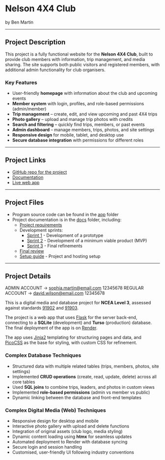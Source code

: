 # Nelson 4X4 Club

by Ben Martin  

---

## Project Description  

This project is a fully functional website for the **Nelson 4X4 Club**, built to provide club members with information, trip management, and media sharing. The site supports both public visitors and registered members, with additional admin functionality for club organisers.  

### Key Features  

- User-friendly **homepage** with information about the club and upcoming events  
- **Member system** with login, profiles, and role-based permissions (admin/member)  
- **Trip management** – create, edit, and view upcoming and past 4X4 trips  
- **Photo gallery** – upload and manage trip photos with credits  
- **Search and filtering** – quickly find trips, members, or past events  
- **Admin dashboard** – manage members, trips, photos, and site settings  
- **Responsive design** for mobile, tablet, and desktop use  
- **Secure database integration** with permissions for different roles  

---

## Project Links  

- [GitHub repo for the project](https://github.com/waimea-Ben/300DTD-Nelson-4x4-webiste-project)  
- [Documentation](https://waimea-ben.github.io/300DTD-Nelson-4x4-webiste-project/)  
- [Live web app](https://three00dtd-nelson-4x4-webiste-project.onrender.com) 

---

## Project Files  

- Program source code can be found in the [app](app/) folder  
- Project documentation is in the [docs](docs/) folder, including:  
  - [Project requirements](docs/0-requirements.md)  
  - Development sprints:  
    - [Sprint 1](docs/1-sprint-1-prototype.md) - Development of a prototype  
    - [Sprint 2](docs/2-sprint-2-mvp.md) - Development of a minimum viable product (MVP)  
    - [Sprint 3](docs/3-sprint-3-refinement.md) - Final refinements  
  - [Final review](docs/4-review.md)  
  - [Setup guide](docs/setup.md) - Project and hosting setup  

---

## Project Details  

ADMIN ACCOUNT -> sophia.martin@email.com 12345678
REGULAR ACCOUNT -> david.wilson@email.com 12345678


This is a digital media and database project for **NCEA Level 3**, assessed against standards [91902](docs/as91902.pdf) and [91903](docs/as91903.pdf).  

The project is a web app that uses [Flask](https://flask.palletsprojects.com) for the server back-end, connecting to a **SQLite** (development) and **Turso** (production) database. The final deployment of the app is on [Render](https://render.com/).  

The app uses [Jinja2](https://jinja.palletsprojects.com/templates/) templating for structuring pages and data, and [PicoCSS](https://picocss.com/) as the base for styling, with custom CSS for refinement.  

### Complex Database Techniques  

- Structured data with multiple related tables (trips, members, photos, site settings)  
- Implemented **CRUD operations** (create, read, update, delete) across all core tables  
- Used **SQL joins** to combine trips, leaders, and photos in custom views  
- Implemented **role-based permissions** (admin vs member vs public)  
- Dynamic linking between the database and front-end templates  

### Complex Digital Media (Web) Techniques  

- Responsive design for desktop and mobile  
- Interactive photo gallery with upload and delete functions  
- Integration of original assets (club logo, media styling)  
- Dynamic content loading using **htmx** for seamless updates  
- Automated deployment to Render with database syncing  
- Secure login and session handling  
- Customised, user-friendly UI following industry conventions  
